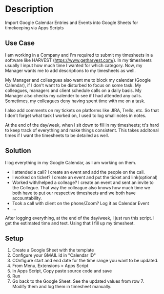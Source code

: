 # Description
Import Google Calendar Entries and Events into Google Sheets for timekeeping via Apps Scripts

## Use Case
I am working in a Company and I'm required to submit my timesheets in a software like HARVEST (https://www.getharvest.com/). In my timesheets usually I input how much time I wanted for which category. Now, my Manager wants me to add descriptions to my timesheets as well.

My Manager and colleagues also want me to block my calendar (Google Calendar), if I don't want to be disturbed to focus on some task. My colleagues, managers and client schedule calls on a daily basis. My Manager also checks my calender to see if I had attended any calls. Sometimes, my colleagues deny having spent time with me on a task.

I also add comments on my tickets on platforms like JIRA, Trello, etc. So that I don't forget what task I worked on, I used to log small notes in notes.

At the end of the day/week, when I sit down to fill in my timesheets; tt's hard to keep track of everything and make things consistent. This takes additonal times if I want the timesheets to be detailed as well.


## Solution
I log everything in my Google Calendar, as I am working on them.

- I attended a call? I create an event and add the people on the call.
- I worked on ticket? I create an event and put the ticket and link(optional)
- Worked with/helped a colleage? I create an event and sent an invite to the Collegue. That way the colleague also knows how much time we both have to put our respective timesheets and we both have accountability.
- Took a call with client on the phone/Zoom? Log it as Calendar Event
- ...

After logging everything, at the end of the day/week, I just run this script. I get the estimated time and text. Using that I fill up my timesheet.


## Setup
1) Create a Google Sheet with the template
2) Configure your GMAIL id in "Calendar ID"
3) COnfigure start and end date for the time range you want to be updated.
4) From Menu, Extensions > Apps Script
5) In Apps Script, Copy paste source code and save
6) Run
7) Go back to the Google Sheet. See the updated values from row 7. Modify them and log them in timesheet manually.